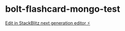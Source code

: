 # bolt-flashcard-mongo-test

[Edit in StackBlitz next generation editor ⚡️](https://stackblitz.com/~/github.com/johnowusuduah/bolt-flashcard-mongo-test)